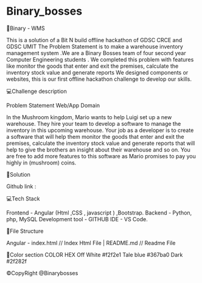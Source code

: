 # Binary_bosses
🔗Binary - WMS 

This is a solution of a Bit N build offline hackathon of GDSC CRCE and GDSC UMIT The Problem Statement is to make a warehouse inventory management system .We are a Binary Bosses team of four second year Computer Engineering students . We completed this problem with features like monitor the goods that enter and exit the premises, calculate the inventory stock value and generate reports
We designed  components or websites, this is our  first offline hackathon challenge to develop our skills. 

💻Challenge description 

Problem Statement Web/App Domain

In the Mushroom kingdom, Mario wants to help Luigi set up a new warehouse. They hire your team to develop a software to manage the inventory in this upcoming warehouse. Your job as a developer is to create a software that will help them monitor the goods that enter and exit the premises, calculate the inventory stock value and generate reports that will help to give the brothers an insight about their warehouse
and so on. You are free to add more features to this software as Mario promises to pay you highly in (mushroom) coins.

🔑Solution 

Github link : 

💻Tech Stack 

Frontend - Angular (Html ,CSS , javascript ) ,Bootstrap. 
Backend - Python, php, MySQL
Development tool - GITHUB 
IDE - VS Code.

📁File Structure 

Angular -
index.html // Index Html File 
|   README.md  // Readme File 
 
📄Color section 
COLOR 
HEX
Off White
#f2f2e1
Tale blue
#367ba0
Dark 
#2f282f


©CopyRight
@Binarybosses 

